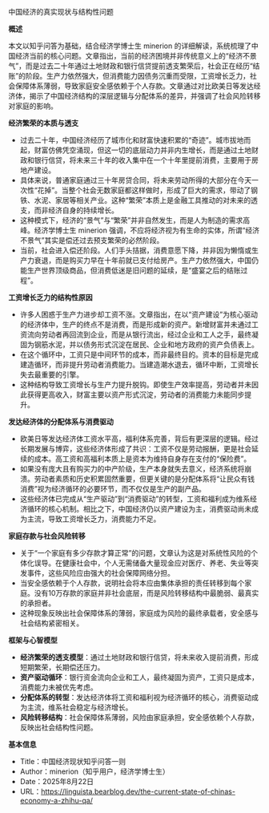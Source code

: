 中国经济的真实现状与结构性问题

  

**概述**

  

本文以知乎问答为基础，结合经济学博士生 minerion 的详细解读，系统梳理了中国经济当前的核心问题。文章指出，当前的经济困境并非传统意义上的“经济不景气”，而是过去二十年通过土地财政和银行信贷提前透支繁荣后，社会正在经历“结账”的阶段。生产力依然强大，但消费能力因债务沉重而受限，工资增长乏力，社会保障体系薄弱，导致家庭安全感依赖于个人存款。文章通过对比欧美日等发达经济体，揭示了中国经济结构的深层逻辑与分配体系的差异，并强调了社会风险转移对家庭的影响。

  

**经济繁荣的本质与透支**

- 过去二十年，中国经济经历了城市化和财富快速积累的“奇迹”。城市拔地而起，财富仿佛凭空涌现，但这一切的底层动力并非内生增长，而是通过土地财政和银行信贷，将未来三十年的收入集中在一个十年里提前消费，主要用于房地产建设。
- 具体来说，普通家庭通过三十年房贷合同，将未来劳动所得的大部分在今天一次性“花掉”。当整个社会无数家庭都这样做时，形成了巨大的需求，带动了钢铁、水泥、家居等相关产业。这种“繁荣”本质上是金融工具推动的对未来的透支，而非经济自身的持续增长。
- 这种模式下，经济的“景气”与“繁荣”并非自然发生，而是人为制造的需求高峰。经济学博士生 minerion 强调，不应将经济视为有生命的实体，所谓“经济不景气”其实是偿还过去预支繁荣的必然阶段。
- 当前，社会进入偿还阶段。人们手头拮据，消费意愿下降，并非因为懒惰或生产力衰退，而是购买力早在十年前就已支付给房产。生产力依然强大，中国仍能生产世界顶级商品，但消费低迷是旧问题的延续，是“盛宴之后的结账过程”。

  

**工资增长乏力的结构性原因**

- 许多人困惑于生产力进步却工资不涨。文章指出，在以“资产建设”为核心驱动的经济体中，生产的终点不是消费，而是形成新的资产。新增财富并未通过工资流向劳动者再回流到企业，而是从银行流出，经过企业和工人之手，最终凝固为钢筋水泥，并以债务形式沉淀在居民、企业和地方政府的资产负债表上。
- 在这个循环中，工资只是中间环节的成本，而非最终目的。资本的目标是完成建造循环，而非提升劳动者消费能力。当建造潮水退去，循环中断，工资增长失去最重要的引擎。
- 这种结构导致工资增长与生产力提升脱钩。即使生产效率提高，劳动者并未因此获得更高收入，财富主要以资产形式沉淀，劳动者的消费能力未能同步提升。

  

**发达经济体的分配体系与消费驱动**

- 欧美日等发达经济体工资水平高，福利体系完善，背后有更深层的逻辑。经过长期发展与博弈，这些经济体形成了共识：工资不仅是劳动报酬，更是社会延续的成本。高工资和高福利本质上是资本为维持自身存在支付的“保险费”。
- 如果没有庞大且有购买力的中产阶级，生产本身就失去意义，经济系统将崩溃。劳动者素质和历史积累固然重要，但更关键的是分配体系将“让民众有钱消费”视为经济循环的必要环节，而不仅仅是生产的副产品。
- 这些经济体已完成从“生产驱动”到“消费驱动”的转型，工资和福利成为维系经济循环的核心机制。相比之下，中国经济仍以资产建设为主，消费驱动尚未成为主流，导致工资增长乏力，消费能力不足。

  

**家庭存款与社会风险转移**

- 关于“一个家庭有多少存款才算正常”的问题，文章认为这是对系统性风险的个体化误导。在健康社会中，个人无需储备大量现金应对医疗、养老、失业等突发事件，这些风险应由强大的社会保障网络分担。
- 当安全感依赖于个人存款，说明社会将本应由集体承担的责任转移到每个家庭。没有10万存款的家庭并非社会底层，而是风险转移结构中最脆弱、最真实的承担者。
- 这种现象反映出社会保障体系的薄弱，家庭成为风险的最终承载者，安全感与社会结构紧密相关。

  

**框架与心智模型**

- **经济繁荣的透支模型**：通过土地财政和银行信贷，将未来收入提前消费，形成短期繁荣，长期偿还压力。
- **资产驱动循环**：银行资金流向企业和工人，最终凝固为资产，工资只是成本，消费能力未被优先考虑。
- **分配体系的转型**：发达经济体将工资和福利视为经济循环的核心，消费驱动成为主流，维系社会稳定与经济增长。
- **风险转移结构**：社会保障体系薄弱，风险由家庭承担，安全感依赖个人存款，反映出社会结构性问题。

  

**基本信息**

- Title：中国经济现状知乎问答一则
- Author：minerion（知乎用户，经济学博士生）
- Date：2025年8月22日
- URL：https://linguista.bearblog.dev/the-current-state-of-chinas-economy-a-zhihu-qa/